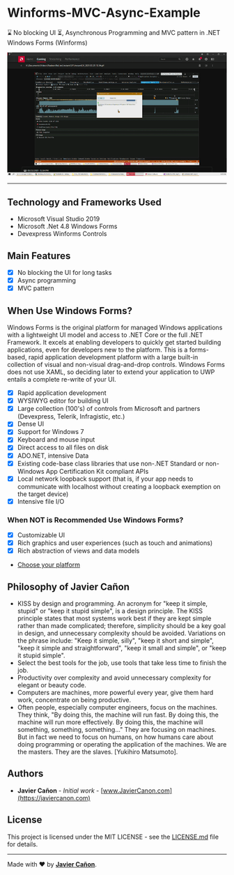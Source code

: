 # Winforms-MVC-Async-Example
⌛ No blocking UI ⏳, Asynchronous Programming and MVC pattern in .NET Windows Forms (Winforms)

![Screenshoot](docs/images/InstantGif-1.gif) 

--- 
## Technology and Frameworks Used

* Microsoft Visual Studio 2019
* Microsoft .Net 4.8 Windows Forms
* Devexpress Winforms Controls

## Main Features

- [x] No blocking the UI for long tasks
- [x] Async programming
- [x] MVC pattern

## When Use Windows Forms?

Windows Forms is the original platform for managed Windows applications with a lightweight UI model and access to .NET Core or the full .NET Framework. It excels at enabling developers to quickly get started building applications, even for developers new to the platform. This is a forms-based, rapid application development platform with a large built-in collection of visual and non-visual drag-and-drop controls. Windows Forms does not use XAML, so deciding later to extend your application to UWP entails a complete re-write of your UI.

- [x] Rapid application development
- [x] WYSIWYG editor for building UI
- [x] Large collection (100's) of controls from Microsoft and partners (Devexpress, Telerik, Infragistic, etc.)
- [x] Dense UI
- [x] Support for Windows 7
- [x] Keyboard and mouse input
- [x] Direct access to all files on disk
- [x] ADO.NET, intensive Data
- [x] Existing code-base class libraries that use non-.NET Standard or non-Windows App Certification Kit compliant APIs
- [x] Local network loopback support (that is, if your app needs to communicate with localhost without creating a loopback exemption on the target device)
- [x] Intensive file I/O

### When NOT is Recommended Use Windows Forms?

- [x] Customizable UI
- [x] Rich graphics and user experiences (such as touch and animations)
- [x] Rich abstraction of views and data models

- [Choose your platform](https://docs.microsoft.com/en-us/windows/apps/desktop/choose-your-platform)

## Philosophy of Javier Cañon

* KISS by design and programming. An acronym for "keep it simple, stupid" or "keep it stupid simple", is a design principle. The KISS principle states that most systems work best if they are kept simple rather than made complicated; therefore, simplicity should be a key goal in design, and unnecessary complexity should be avoided. Variations on the phrase include: "Keep it simple, silly", "keep it short and simple", "keep it simple and straightforward", "keep it small and simple", or "keep it stupid simple".
* Select the best tools for the job, use tools that take less time to finish the job.
* Productivity over complexity and avoid unnecessary complexity for elegant or beauty code.
* Computers are machines, more powerful every year, give them hard work, concentrate on being productive.
* Often people, especially computer engineers, focus on the machines. They think, "By doing this, the machine will run fast. By doing this, the machine will run more effectively. By doing this, the machine will something, something, something..." They are focusing on machines. But in fact we need to focus on humans, on how humans care about doing programming or operating the application of the machines. We are the masters. They are the slaves. [Yukihiro Matsumoto].

## Authors

* **Javier Cañon** - *Initial work* - [www.JavierCanon.com](https://javiercanon.com)

## License

This project is licensed under the MIT LICENSE - see the [LICENSE.md](/LICENSE.md) file for details.

---
Made with ❤️ by **[Javier Cañon](https://javiercanon.com)**.